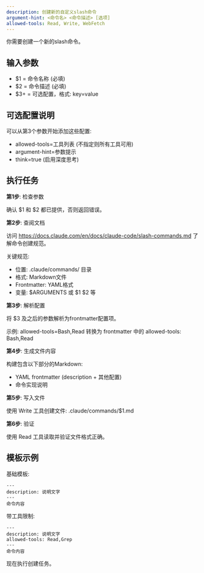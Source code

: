 ```yaml
---
description: 创建新的自定义slash命令
argument-hint: <命令名> <命令描述> [选项]
allowed-tools: Read, Write, WebFetch
---
```


你需要创建一个新的slash命令。

## 输入参数

- $1 = 命令名称 (必填)
- $2 = 命令描述 (必填)
- $3+ = 可选配置，格式: key=value

## 可选配置说明

可以从第3个参数开始添加这些配置:

- allowed-tools=工具列表 (不指定则所有工具可用)
- argument-hint=参数提示
- think=true (启用深度思考)

## 执行任务

**第1步**: 检查参数

确认 $1 和 $2 都已提供，否则返回错误。

**第2步**: 查阅文档

访问 https://docs.claude.com/en/docs/claude-code/slash-commands.md 了解命令创建规范。

关键规范:
- 位置: .claude/commands/ 目录
- 格式: Markdown文件
- Frontmatter: YAML格式
- 变量: $ARGUMENTS 或 $1 $2 等

**第3步**: 解析配置

将 $3 及之后的参数解析为frontmatter配置项。

示例: allowed-tools=Bash,Read 转换为 frontmatter 中的 allowed-tools: Bash,Read

**第4步**: 生成文件内容

构建包含以下部分的Markdown:
- YAML frontmatter (description + 其他配置)
- 命令实现说明

**第5步**: 写入文件

使用 Write 工具创建文件: .claude/commands/$1.md

**第6步**: 验证

使用 Read 工具读取并验证文件格式正确。

## 模板示例

基础模板:
```
---
description: 说明文字
---
命令内容
```

带工具限制:
```
---
description: 说明文字
allowed-tools: Read,Grep
---
命令内容
```

现在执行创建任务。
